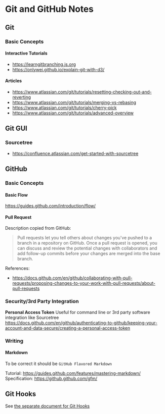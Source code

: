 # Git and GitHub Notes


## Git

### Basic Concepts

#### Interactive Tutorials
- https://learngitbranching.js.org
- https://onlywei.github.io/explain-git-with-d3/

#### Articles
- https://www.atlassian.com/git/tutorials/resetting-checking-out-and-reverting
- https://www.atlassian.com/git/tutorials/merging-vs-rebasing
- https://www.atlassian.com/git/tutorials/cherry-pick
- https://www.atlassian.com/git/tutorials/advanced-overview


## Git GUI

### Sourcetree
- https://confluence.atlassian.com/get-started-with-sourcetree


## GitHub

### Basic Concepts

#### Basic Flow
https://guides.github.com/introduction/flow/

#### Pull Request

Description copied from GitHub:

> Pull requests let you tell others about changes you've pushed to a branch in a repository on GitHub. Once a pull request is opened, you can discuss and review the potential changes with collaborators and add follow-up commits before your changes are merged into the base branch.


References:
- https://docs.github.com/en/github/collaborating-with-pull-requests/proposing-changes-to-your-work-with-pull-requests/about-pull-requests


### Security/3rd Party Integration

**Personal Access Token**
Useful for command line or 3rd party software integration like Sourcetree
https://docs.github.com/en/github/authenticating-to-github/keeping-your-account-and-data-secure/creating-a-personal-access-token


### Writing

#### Markdown
To be correct it should be `GitHub Flavored Markdown`

Tutorial: https://guides.github.com/features/mastering-markdown/  
Specification: https://github.github.com/gfm/  


## Git Hooks
See [the separate document for Git Hooks](../development_env/githooks)
